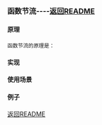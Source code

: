 ### 函数节流----[返回README](/README.md)
#### 原理
    函数节流的原理是：
#### 实现
#### 使用场景
#### 例子

[返回README](/README.md)